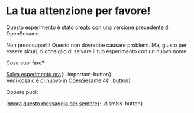 # La tua attenzione per favore!

Questo esperimento è stato creato con una versione precedente di OpenSesame.

Non preoccuparti! Questo non dovrebbe causare problemi. Ma, giusto per essere sicuri, ti consiglio di salvare il tuo esperimento con un nuovo nome.

Cosa vuoi fare?

[Salva esperimento ora](opensesame://action.save){: .important-button} <br />
[Vedi cosa c'è di nuovo in OpenSesame 4](new:html://osdoc.cogsci.nl/3.2/important-changes-3/){: .button} <br />

Oppure puoi:

[Ignora questo messaggio per sempre](opensesame://event.os4n_dismiss_old_experiment){: .dismiss-button}